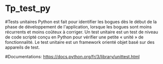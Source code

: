 # Tp_test_py

#Tests unitaires  Python
est fait pour identifier les bogues dès le début de la phase de développement de l'application, lorsque les bogues sont moins récurrents et moins coûteux à corriger.
Un test unitaire est un test de niveau de code scripté conçu en Python pour vérifier une petite « unité » de fonctionnalité. Le test unitaire est un framework orienté objet basé sur des appareils de test.

#Documentations:
https://docs.python.org/fr/3/library/unittest.html
 
 
